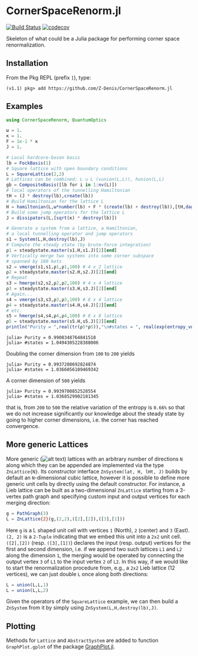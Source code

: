 # CornerSpaceRenorm.jl

[![Build Status](https://travis-ci.com/Z-Denis/CornerSpaceRenorm.jl.svg?token=XuYcpCDomapYmd2vHj9y&branch=master)](https://travis-ci.com/Z-Denis/CornerSpaceRenorm.jl)
[![codecov](https://codecov.io/gh/Z-Denis/CornerSpaceRenorm.jl/branch/master/graph/badge.svg?token=EwifsJO3ew)](https://codecov.io/gh/Z-Denis/CornerSpaceRenorm.jl)

Skeleton of what could be a Julia package for performing corner space renormalization.

## Installation
From the Pkg REPL (prefix `]`), type:
```julia-repl
(v1.1) pkg> add https://github.com/Z-Denis/CornerSpaceRenorm.jl
```

## Examples
```julia
using CornerSpaceRenorm, QuantumOptics

ω = 1.
κ = 1.
F = 1e-1 * κ
J = 1.

# Local hardcore-boson basis
lb = FockBasis(1)
# Square lattice with open boundary conditions
L = SquareLattice(2,2)
# Lattices can be combined: L ∪ L (vunion(L,L)), hunion(L,L)
gb = CompositeBasis([lb for i in 1:nv(L)])
# local operators of the tunnelling Hamiltonian
tH = (J * destroy(lb),create(lb))
# Build Hamiltonian for the lattice L
H = hamiltonian(L,ω*number(lb) + F * (create(lb) + destroy(lb)),[tH,dagger.(tH)])
# Build some jump operators for the lattice L
J = dissipators(L,[sqrt(κ) * destroy(lb)])

# Generate a system from a lattice, a Hamiltonian,
# a local tunnelling operator and jump operators
s1 = System(L,H,destroy(lb),J)
# Compute the steady state (by brute-force integration)
ρ1 = steadystate.master(s1.H,s1.J)[2][end]
# Vertically merge two systems into some corner subspace
# spanned by 100 kets
s2 = vmerge(s1,s1,ρ1,ρ1,100) # 4 x 2 lattice
ρ2 = steadystate.master(s2.H,s2.J)[2][end]
# Repeat
s3 = hmerge(s2,s2,ρ2,ρ2,100) # 4 x 4 lattice
ρ3 = steadystate.master(s3.H,s3.J)[2][end]
# Again...
s4 = vmerge(s3,s3,ρ3,ρ3,100) # 8 x 4 lattice
ρ4 = steadystate.master(s4.H,s4.J)[2][end]
# etc.
s5 = hmerge(s4,s4,ρ4,ρ4,100) # 8 x 8 lattice
ρ5 = steadystate.master(s5.H,s5.J)[2][end]
println("Purity = ",real(tr(ρ5*ρ5)),"\n#states = ", real(exp(entropy_vn(ρ5))))
```
```julia-repl
julia> Purity = 0.9908348764841518
julia> #states = 1.0494305228388006
```
Doubling the corner dimension from `100` to `200` yields
```julia-repl
julia> Purity = 0.9937208692824874
julia> #states = 1.0366056109469342
```
A corner dimension of `500` yields
```julia-repl
julia> Purity = 0.9939700852528554
julia> #states = 1.0368529902181345
```
that is, from `200` to `500` the relative variation of the entropy is `0.66%` so
that we do not increase significantly our knowledge about the steady state by
going to higher corner dimensions, i.e. the corner has reached convergence.

## More generic Lattices

More generic (![alt text](https://latex.codecogs.com/gif.latex?\mathbb{Z}^N)) lattices with an arbitrary number of directions `N` along which they
can be appended are implemented via the type `ZnLattice{N}`. Its constructor
interface `ZnSystem(lat, H, lHt, J)` builds by default an `N`-dimensional cubic
lattice, however it is possible to define more generic unit cells by directly
using the default constructor. For instance, a Lieb lattice can be built as a
two-dimensional `ZnLattice` starting from a 3-vertex path graph and specifying
custom input and output vertices for each merging direction:
```julia
g = PathGraph(3)
L = ZnLattice{2}(g,(2,2),([2],[2]),([3],[1]))
```
Here `g` is a L shaped unit cell with vertices `1` (North), `2` (center) and `3`
(East). `(2, 2)` is a `2-Tuple` indicating that we embed this unit into a `2x2`
unit cell. `([2],[2])` (resp. `([3],[1])`) declares the input (resp. output)
vertices for the first and second dimension, i.e. if we append two such lattices
`L1` and `L2` along the dimension `1`, the merging would be operated by connecting
the output vertex `3` of `L1` to the input vertex `2` of `L2`. In this way, if we
would like to start the renormalization procedure from, e.g., a `2x2` Lieb lattice
(12 vertices), we can just double `L` once along both directions:
```julia
L = union(L,L,1)
L = union(L,L,2)
```
Given the operators of the `SquareLattice` example, we can then build a `ZnSystem`
from it by simply using `ZnSystem(L,H,destroy(lb),J)`.

## Plotting

Methods for `Lattice` and `AbstractSystem` are added to function `GraphPlot.gplot`
of the package [GraphPlot.jl](https://github.com/JuliaGraphs/GraphPlot.jl).

